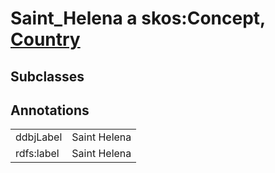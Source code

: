 # Saint_Helena a skos:Concept, [Country](/0.1/Country)

## Subclasses

## Annotations

|||
|-----|-----|
|ddbjLabel|Saint Helena|
|rdfs:label|Saint Helena|

